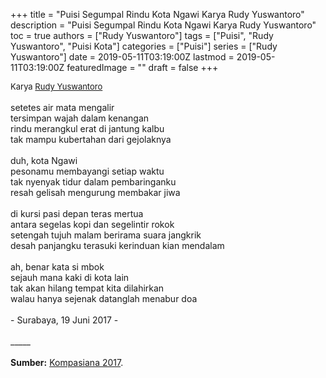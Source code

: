 +++
title = "Puisi Segumpal Rindu Kota Ngawi Karya Rudy Yuswantoro"
description = "Puisi Segumpal Rindu Kota Ngawi Karya Rudy Yuswantoro"
toc = true
authors = ["Rudy Yuswantoro"]
tags = ["Puisi", "Rudy Yuswantoro", "Puisi Kota"]
categories = ["Puisi"]
series = ["Rudy Yuswantoro"]
date = 2019-05-11T03:19:00Z
lastmod = 2019-05-11T03:19:00Z
featuredImage = ""
draft = false
+++

<div style="text-align: justify;">
<div style="font-size: small;">Karya <a href="/authors/rudy-yuswantoro/" target="_blank">Rudy Yuswantoro</a></div><br />
setetes air mata mengalir<br />tersimpan wajah dalam kenangan<br />rindu merangkul erat di jantung kalbu<br />tak mampu kubertahan dari gejolaknya<br /><br />duh, kota Ngawi<br />pesonamu membayangi setiap waktu<br />tak nyenyak tidur dalam pembaringanku<br />resah gelisah mengurung membakar jiwa<br /><br />di kursi pasi depan teras mertua<br />antara segelas kopi dan segelintir rokok<br />setengah tujuh malam berirama suara jangkrik<br />desah panjangku terasuki kerinduan kian mendalam<br /><br />ah, benar kata si mbok<br />sejauh mana kaki di kota lain<br />tak akan hilang tempat kita dilahirkan<br />walau hanya sejenak datanglah menabur doa<br /><br />- Surabaya, 19 Juni 2017 -<br /><br />
_____<br /><br />
<b>Sumber:</b> <a href="https://www.kompasiana.com/rudyuswantoro/5947752fc723bdea7e6bd8be/segumpal-rindu-kota-ngawi" target="_blank">Kompasiana 2017</a>.</div>
